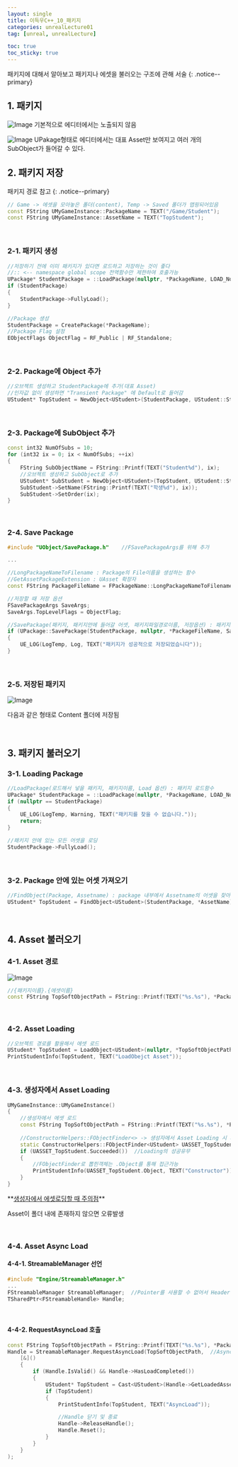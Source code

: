 ```yaml
---
layout: single
title: 이득우C++_10_패키지
categories: unrealLecture01
tag: [unreal, unrealLecture]

toc: true
toc_sticky: true
---
```

패키지에 대해서 알아보고 패키지나 에셋을 불러오는 구조에 관해 서술
{: .notice--primary}

## 1. 패키지
![Image](https://github.com/user-attachments/assets/12b70058-f103-44ae-9e6f-e4a7235e378c)
기본적으로 에디터에서는 노출되지 않음
   

![Image](https://github.com/user-attachments/assets/487cd4ec-178d-485c-bb4e-9a2c98b936c9)
UPakage형태로 에디터에서는 대표 Asset만 보여지고 여러 개의 SubObject가 들어갈 수 있다.
   
   
## 2. 패키지 저장
패키지 경로 참고
{: .notice--primary} 

```cpp
// Game -> 에셋을 모아놓은 폴더(content), Temp -> Saved 폴더가 맵핑되어있음
const FString UMyGameInstance::PackageName = TEXT("/Game/Student");
const FString UMyGameInstance::AssetName = TEXT("TopStudent");
```
   
### 2-1. 패키지 생성
```cpp
//저장하기 전에 이미 패키지가 있다면 로드하고 저장하는 것이 좋다
//:: <-- namespace global scope 전역함수만 제한하여 호출가능
UPackage* StudentPackage = ::LoadPackage(nullptr, *PackageName, LOAD_None);
if (StudentPackage)
{
	StudentPackage->FullyLoad();
}

//Package 생성
StudentPackage = CreatePackage(*PackageName);
//Package Flag 설정
EObjectFlags ObjectFlag = RF_Public | RF_Standalone;
```
   
### 2-2. Package에 Object 추가
```cpp
//오브젝트 생성하고 StudentPackage에 추가(대표 Asset)
//인자값 없이 생성하면 "Transient Package" 에 Default로 들어감
UStudent* TopStudent = NewObject<UStudent>(StudentPackage, UStudent::StaticClass(), *AssetName, ObjectFlag);
```
   
### 2-3. Package에 SubObject 추가
```cpp
const int32 NumOfSubs = 10;
for (int32 ix = 0; ix < NumOfSubs; ++ix)
{
	FString SubObjectName = FString::Printf(TEXT("Student%d"), ix);
	//오브젝트 생성하고 SubObject로 추가
	UStudent* SubStudent = NewObject<UStudent>(TopStudent, UStudent::StaticClass(), *SubObjectName, ObjectFlag);
	SubStudent->SetName(FString::Printf(TEXT("학생%d"), ix));
	SubStudent->SetOrder(ix);
}
```
   
### 2-4. Save Package
```cpp
#include "UObject/SavePackage.h"	//FSavePackageArgs를 위해 추가

...

//LongPackageNameToFilename : Package의 File이름을 생성하는 함수
//GetAssetPackageExtension : UAsset 확장자
const FString PackageFileName = FPackageName::LongPackageNameToFilename(PackageName, FPackageName::GetAssetPackageExtension());

//저장할 때 저장 옵션
FSavePackageArgs SaveArgs;
SaveArgs.TopLevelFlags = ObjectFlag;

//SavePackage(패키지, 패키지안에 들어갈 어셋, 패키지파일경로이름, 저장옵션) : 패키지 저장함수
if (UPackage::SavePackage(StudentPackage, nullptr, *PackageFileName, SaveArgs))
{
	UE_LOG(LogTemp, Log, TEXT("패키지가 성공적으로 저장되었습니다"));
}
```
   

### 2-5. 저장된 패키지
![Image](https://github.com/user-attachments/assets/f89afaf2-30c3-42e8-8e43-16dd0c13d787)

다음과 같은 형태로 Content 폴더에 저장됨

   
   

## 3. 패키지 불러오기
### 3-1. Loading Package
```cpp
//LoadPackage(로드해서 넣을 패키지, 패키지이름, Load 옵션) : 패키지 로드함수
UPackage* StudentPackage = ::LoadPackage(nullptr, *PackageName, LOAD_None);
if (nullptr == StudentPackage)
{
	UE_LOG(LogTemp, Warning, TEXT("패키지를 찾을 수 없습니다."));
	return;
}

//패키지 안에 있는 모든 어셋을 로딩
StudentPackage->FullyLoad();
```
   
### 3-2. Package 안에 있는 어셋 가져오기
```cpp
//FindObject(Package, Assetname) : package 내부에서 Assetname의 어셋을 찾아 반환하는 함수
UStudent* TopStudent = FindObject<UStudent>(StudentPackage, *AssetName);
```
   
   
## 4. Asset 불러오기
### 4-1. Asset 경로
![Image](https://github.com/user-attachments/assets/42a3f569-c86b-45ac-a2be-937a652d7fe7)

```cpp
//{패키지이름}.{에셋이름}
const FString TopSoftObjectPath = FString::Printf(TEXT("%s.%s"), *PackageName, *AssetName);
```
   
### 4-2. Asset Loading
```cpp
//오브젝트 경로를 활용해서 에셋 로드
UStudent* TopStudent = LoadObject<UStudent>(nullptr, *TopSoftObjectPath);
PrintStudentInfo(TopStudent, TEXT("LoadObejct Asset"));
```
   
### 4-3. 생성자에서 Asset Loading
```cpp
UMyGameInstance::UMyGameInstance()
{
	//생성자에서 에셋 로드
	const FString TopSoftObjectPath = FString::Printf(TEXT("%s.%s"), *PackageName, *AssetName);
	
	//ConstructorHelpers::FObjectFinder<> -> 생성자에서 Asset Loading 시 사용
	static ConstructorHelpers::FObjectFinder<UStudent> UASSET_TopStudent(*TopSoftObjectPath);
	if (UASSET_TopStudent.Succeeded())	//Loading의 성공유무
	{
		//FObjectFinder로 뽑힌객체는 .Object를 통해 접근가능
		PrintStudentInfo(UASSET_TopStudent.Object, TEXT("Constructor"));
	}
}
```
<div class="notice--danger" markdown="1">
**<u>생성자에서 에셋로딩할 때 주의점</u>** 

Asset이 폴더 내에 존재하지 않으면 오류발생
</div>
   
   

### 4-4. Asset Async Load
#### 4-4-1. StreamableManager 선언
```cpp
#include "Engine/StreamableManager.h"
...
FStreamableManager StreamableManager;  //Pointer를 사용할 수 없어서 Header에 include 추가
TSharedPtr<FStreamableHandle> Handle;
```
   
#### 4-4-2. RequestAsyncLoad 호출
```cpp
const FString TopSoftObjectPath = FString::Printf(TEXT("%s.%s"), *PackageName, *AssetName);
Handle = StreamableManager.RequestAsyncLoad(TopSoftObjectPath,	//Async 함수 람다로 완료되었을 때 처리
	[&]()
	{
		if (Handle.IsValid() && Handle->HasLoadCompleted())
		{
			UStudent* TopStudent = Cast<UStudent>(Handle->GetLoadedAsset());
			if (TopStudent)
			{
				PrintStudentInfo(TopStudent, TEXT("AsyncLoad"));

				//Handle 닫기 및 종료
				Handle->ReleaseHandle();
				Handle.Reset();
			}
		}
	}
);
```

